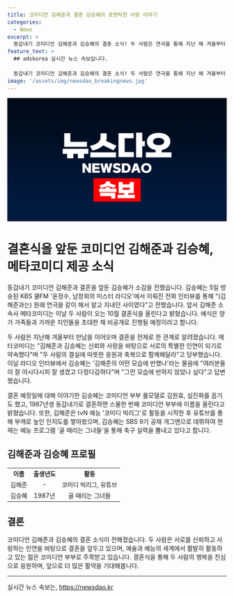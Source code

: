 ```yaml
---
title: 코미디언 김해준과 결혼 김승혜의 로맨틱한 사랑 이야기
categories:
  - News
excerpt: >
  동갑내기 코미디언 김해준과 김승혜의 결혼 소식! 두 사람은 연극을 통해 지난 해 겨울부터 만나 결혼을 앞두고 있다. 결혼식은 가족과 가까운 지인만 초대할 예정이며, 두 사람은 서로를 신뢰하고 사랑하며 특별한 인연을 맺었다고 전해졌다. 또한, 김해준은 유튜브를 통해 높은 인지도를 얻고, 김승혜는 현재 골 때리는 그녀들을 통해 축구 실력을 뽐내고 있다. 클릭하여 김해준과 김승혜의 로맨틱한 결혼 이야기를 만나보세요!
feature_text: >
  ## adskorea 실시간 뉴스 속보입니다.

  동갑내기 코미디언 김해준과 김승혜의 결혼 소식! 두 사람은 연극을 통해 지난 해 겨울부터 만나 결혼을 앞두고 있다. 결혼식은 가족과 가까운 지인만 초대할 예정이며, 두 사람은 서로를 신뢰하고 사랑하며 특별한 인연을 맺었다고 전해졌다. 또한, 김해준은 유튜브를 통해 높은 인지도를 얻고, 김승혜는 현재 골 때리는 그녀들을 통해 축구 실력을 뽐내고 있다. 클릭하여 김해준과 김승혜의 로맨틱한 결혼 이야기를 만나보세요!
image: '/assets/img/newsdao_breakingnews.jpg'
---
```


<p><img src="/assets/img/newsdao_breakingnews.jpg" alt="adskorea 속보" /></p>

<h1>결혼식을 앞둔 코미디언 김해준과 김승혜, 메타코미디 제공 소식</h1>

<p data-ke-size="size16">동갑내기 코미디언 김해준과 결혼을 앞둔 김승혜가 소감을 전했습니다. 김승혜는 5일 방송된 KBS 쿨FM '윤정수, 남창희의 미스터 라디오'에서 이뤄진 전화 인터뷰를 통해 "(김해준과는) 원래 연극을 같이 해서 알고 지내던 사이였다"고 전했습니다. 앞서 김해준 소속사 메타코미디는 이날 두 사람이 오는 10월 결혼식을 올린다고 밝혔습니다. 예식은 양가 가족들과 가까운 지인들을 초대한 채 비공개로 진행될 예정이라고 합니다.</p>

<p data-ke-size="size16">두 사람은 지난해 겨울부터 만남을 이어오며 결혼을 전제로 한 관계로 알려졌습니다. 메타코미디는 "김해준과 김승혜는 신뢰와 사랑을 바탕으로 서로의 특별한 인연이 되기로 약속했다"며 "두 사람의 결실에 따뜻한 응원과 축복으로 함께해달라"고 당부했습니다. 이날 라디오 인터뷰에서 김승혜는 '김해준의 어떤 모습에 반했나'라는 물음에 "여러분들이 잘 아시다시피 잘 생겼고 다정다감하다"며 "그런 모습에 반하지 않았나 싶다"고 답변했습니다. </p>

<p data-ke-size="size16">결혼 예정일에 대해 이야기한 김승혜는 코미디언 부부 롤모델로 김원효, 심진화를 꼽기도 했고, 1987년생 동갑내기로 결혼하면 스물한 번째 코미디언 부부에 이름을 올린다고 밝혔습니다. 또한, 김해준은 tvN 예능 '코미디 빅리그'로 활동을 시작한 후 유튜브를 통해 부캐로 높인 인지도를 쌓아왔으며, 김승혜는 SBS 9기 공채 개그맨으로 데뷔하여 현재는 예능 프로그램 '골 때리는 그녀들'을 통해 축구 실력을 뽐내고 있다고 합니다.</p>

<h2 data-ke-size="size26">김해준과 김승혜 프로필</h2>

<table>
  <tr>
    <td style="text-align: center; height: 17px;"><b>이름</b></td>
    <td style="text-align: center; height: 17px;"><b>출생년도</b></td>
    <td style="text-align: center; height: 17px;"><b>활동</b></td>
  </tr>
  <tr>
    <td style="text-align: center; height: 17px;">김해준</td>
    <td style="text-align: center; height: 17px;">-</td>
    <td style="text-align: center; height: 17px;">코미디 빅리그, 유튜브</td>
  </tr>
  <tr>
    <td style="text-align: center; height: 17px;">김승혜</td>
    <td style="text-align: center; height: 17px;">1987년</td>
    <td style="text-align: center; height: 17px;">골 때리는 그녀들</td>
  </tr>
</table>

<h2 data-ke-size="size26">결론</h2>

<p data-ke-size="size16">코미디언 김해준과 김승혜의 결혼 소식이 전해졌습니다. 두 사람은 서로를 신뢰하고 사랑하는 인연을 바탕으로 결혼을 앞두고 있으며, 예술과 예능의 세계에서 활발히 활동하고 있는 젊은 코미디언 부부로 주목받고 있습니다. 결혼식을 통해 두 사람의 행복을 진심으로 응원하며, 앞으로 더 많은 활약을 기대해봅니다.</p>

<hr>
실시간 뉴스 속보는, <a href="https://newsdao.kr" rel="dofollow">https://newsdao.kr</a>


